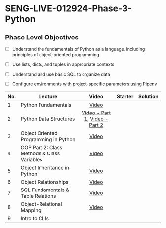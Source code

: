 # SENG-LIVE-012924-Phase-3-Python
## Phase Level Objectives
- [ ] Understand the fundamentals of Python as a language, including principles of object-oriented programming
- [ ] Use lists, dicts, and tuples in appropriate contexts
- [ ] Understand and use basic SQL to organize data
- [ ] Configure environments with project-specific parameters using Pipenv


|No. | Lecture                          | Video 	| Starter 	| Solution 	|
|----|------------------------------	|:-----:	|--------	|---------	|
|1 | Python Fundamentals                         |[Video](https://www.youtube.com/watch?v=YhY-KYjqRIQ)|||
|2 | Python Data Structures                      |[Video - Part 1](https://www.youtube.com/watch?v=yfyw6bBcXhk), [Video - Part 2](https://www.youtube.com/watch?v=gU2n71CnpHQ)|||
|3 | Object Oriented Programming in Python       |[Video](https://www.youtube.com/watch?v=2LdMX-x5OdA)|||
|4 | OOP Part 2: Class Methods & Class Variables |[Video](https://www.youtube.com/watch?v=fNDCkmjR2oc)|||
|5 | Object Inheritance in Python                |[Video](https://www.youtube.com/watch?v=njSunUuQ69k)|||
|6 | Object Relationships                        |[Video](https://www.youtube.com/watch?v=s96X7rnCqgw)|||
|7 | SQL Fundamentals & Table Relations          |[Video](https://www.youtube.com/watch?v=bYFwkTGJtSQ)|||
|8 | Object-Relational Mapping                   |[Video](https://www.youtube.com/watch?v=tk8oaRvRzXw)|||
|9 | Intro to CLIs                               ||||